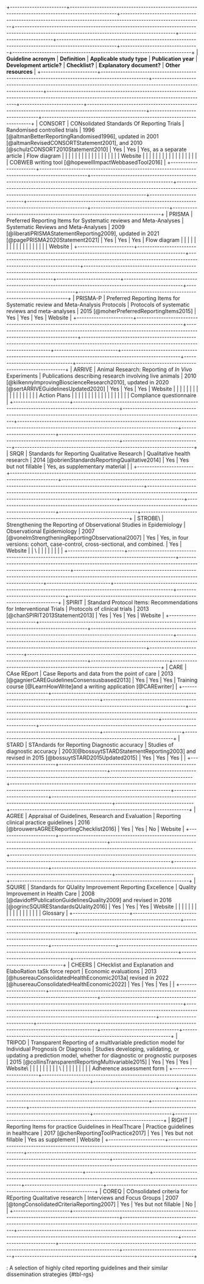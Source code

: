 +-----------------------+-------------------------------------------------------------------------------------------------+---------------------------------------------------------------------------------------------------------------+-----------------------------------------------------------------------------------------------------------------------------------------------+--------------------------+------------------------------------------------------------------------------------------------------+--------------------------------+-------------------------------------------------------------------------+
| **Guideline acronym** | **Definition**                                                                                  | **Applicable study type**                                                                                     | **Publication year**                                                                                                                          | **Development article?** | **Checklist?**                                                                                       | **Explanatory document?**      | **Other resources**                                                     |
+-----------------------+-------------------------------------------------------------------------------------------------+---------------------------------------------------------------------------------------------------------------+-----------------------------------------------------------------------------------------------------------------------------------------------+--------------------------+------------------------------------------------------------------------------------------------------+--------------------------------+-------------------------------------------------------------------------+
| CONSORT               | CONsolidated Standards Of Reporting Trials                                                      | Randomised controlled trials                                                                                  | 1996 [@altmanBetterReportingRandomised1996], updated in 2001 [@altmanRevisedCONSORTStatement2001], and 2010 [@schulzCONSORT2010Statement2010] | Yes                      | Yes                                                                                                  | Yes, as a separate article     | Flow diagram                                                            |
|                       |                                                                                                 |                                                                                                               |                                                                                                                                               |                          |                                                                                                      |                                |                                                                         |
|                       |                                                                                                 |                                                                                                               |                                                                                                                                               |                          |                                                                                                      |                                | Website                                                                 |
|                       |                                                                                                 |                                                                                                               |                                                                                                                                               |                          |                                                                                                      |                                |                                                                         |
|                       |                                                                                                 |                                                                                                               |                                                                                                                                               |                          |                                                                                                      |                                | COBWEB writing tool [@hopewellImpactWebbasedTool2016]                   |
+-----------------------+-------------------------------------------------------------------------------------------------+---------------------------------------------------------------------------------------------------------------+-----------------------------------------------------------------------------------------------------------------------------------------------+--------------------------+------------------------------------------------------------------------------------------------------+--------------------------------+-------------------------------------------------------------------------+
| PRISMA                | Preferred Reporting Items for Systematic reviews and Meta-Analyses                              | Systematic Reviews and Meta-Analyses                                                                          | 2009 [@liberatiPRISMAStatementReporting2009], updated in 2021 [@pagePRISMA2020Statement2021]                                                  | Yes                      | Yes                                                                                                  | Yes                            | Flow diagram                                                            |
|                       |                                                                                                 |                                                                                                               |                                                                                                                                               |                          |                                                                                                      |                                |                                                                         |
|                       |                                                                                                 |                                                                                                               |                                                                                                                                               |                          |                                                                                                      |                                | Website                                                                 |
+-----------------------+-------------------------------------------------------------------------------------------------+---------------------------------------------------------------------------------------------------------------+-----------------------------------------------------------------------------------------------------------------------------------------------+--------------------------+------------------------------------------------------------------------------------------------------+--------------------------------+-------------------------------------------------------------------------+
| PRISMA-P              | Preferred Reporting Items for Systematic review and Meta-Analysis Protocols                     | Protocols of systematic reviews and meta-analyses                                                             | 2015 [@moherPreferredReportingItems2015]                                                                                                      | Yes                      | Yes                                                                                                  | Yes                            | Website                                                                 |
+-----------------------+-------------------------------------------------------------------------------------------------+---------------------------------------------------------------------------------------------------------------+-----------------------------------------------------------------------------------------------------------------------------------------------+--------------------------+------------------------------------------------------------------------------------------------------+--------------------------------+-------------------------------------------------------------------------+
| ARRIVE                | Animal Research: Reporting of *In Vivo* Experiments                                             | Publications describing research involving live animals                                                       | 2010 [@kilkennyImprovingBioscienceResearch2010], updated in 2020 [@sertARRIVEGuidelinesUpdated2020]                                           | Yes                      | Yes                                                                                                  | Yes                            | Website                                                                 |
|                       |                                                                                                 |                                                                                                               |                                                                                                                                               |                          |                                                                                                      |                                |                                                                         |
|                       |                                                                                                 |                                                                                                               |                                                                                                                                               |                          |                                                                                                      |                                | Action Plans                                                            |
|                       |                                                                                                 |                                                                                                               |                                                                                                                                               |                          |                                                                                                      |                                |                                                                         |
|                       |                                                                                                 |                                                                                                               |                                                                                                                                               |                          |                                                                                                      |                                | Compliance questionnaire                                                |
+-----------------------+-------------------------------------------------------------------------------------------------+---------------------------------------------------------------------------------------------------------------+-----------------------------------------------------------------------------------------------------------------------------------------------+--------------------------+------------------------------------------------------------------------------------------------------+--------------------------------+-------------------------------------------------------------------------+
| SRQR                  | Standards for Reporting Qualitative Research                                                    | Qualitative health research                                                                                   | 2014 [@obrienStandardsReportingQualitative2014]                                                                                               | Yes                      | Yes but not fillable                                                                                 | Yes, as supplementary material |                                                                         |
+-----------------------+-------------------------------------------------------------------------------------------------+---------------------------------------------------------------------------------------------------------------+-----------------------------------------------------------------------------------------------------------------------------------------------+--------------------------+------------------------------------------------------------------------------------------------------+--------------------------------+-------------------------------------------------------------------------+
| STROBE\               | Strengthening the Reporting of Observational Studies in Epidemiology                            | Observational Epidemiology                                                                                    | 2007 [@vonelmStrengtheningReportingObservational2007]                                                                                         | Yes                      | Yes, in four versions: cohort, case-control, cross-sectional, and combined.                          | Yes                            | Website                                                                 |
| \                     |                                                                                                 |                                                                                                               |                                                                                                                                               |                          |                                                                                                      |                                |                                                                         |
+-----------------------+-------------------------------------------------------------------------------------------------+---------------------------------------------------------------------------------------------------------------+-----------------------------------------------------------------------------------------------------------------------------------------------+--------------------------+------------------------------------------------------------------------------------------------------+--------------------------------+-------------------------------------------------------------------------+
| SPIRIT                | Standard Protocol Items: Recommendations for Interventional Trials                              | Protocols of clinical trials                                                                                  | 2013 [@chanSPIRIT2013Statement2013]                                                                                                           | Yes                      | Yes                                                                                                  | Yes                            | Website                                                                 |
+-----------------------+-------------------------------------------------------------------------------------------------+---------------------------------------------------------------------------------------------------------------+-----------------------------------------------------------------------------------------------------------------------------------------------+--------------------------+------------------------------------------------------------------------------------------------------+--------------------------------+-------------------------------------------------------------------------+
| CARE                  | CAse REport                                                                                     | Case Reports and data from the point of care                                                                  | 2013 [@gagnierCAREGuidelinesConsensusbased2013]                                                                                               | Yes                      | Yes                                                                                                  | Yes                            | Training course [@LearnHowWrite]and a writing application [@CAREwriter] |
+-----------------------+-------------------------------------------------------------------------------------------------+---------------------------------------------------------------------------------------------------------------+-----------------------------------------------------------------------------------------------------------------------------------------------+--------------------------+------------------------------------------------------------------------------------------------------+--------------------------------+-------------------------------------------------------------------------+
| STARD                 | STAndards for Reporting Diagnostic accuracy                                                     | Studies of diagnostic accuracy                                                                                | 2003[@bossuytSTARDStatementReporting2003] and revised in 2015 [@bossuytSTARD2015Updated2015]                                                  | Yes                      | Yes                                                                                                  | Yes                            |                                                                         |
+-----------------------+-------------------------------------------------------------------------------------------------+---------------------------------------------------------------------------------------------------------------+-----------------------------------------------------------------------------------------------------------------------------------------------+--------------------------+------------------------------------------------------------------------------------------------------+--------------------------------+-------------------------------------------------------------------------+
| AGREE                 | Appraisal of Guidelines, Research and Evaluation                                                | Reporting clinical practice guidelines                                                                        | 2016 [@brouwersAGREEReportingChecklist2016]                                                                                                   | Yes                      | Yes                                                                                                  | No                             | Website                                                                 |
+-----------------------+-------------------------------------------------------------------------------------------------+---------------------------------------------------------------------------------------------------------------+-----------------------------------------------------------------------------------------------------------------------------------------------+--------------------------+------------------------------------------------------------------------------------------------------+--------------------------------+-------------------------------------------------------------------------+
| SQUIRE                | Standards for QUality Improvement Reporting Excellence                                          | Quality Improvement in Health Care                                                                            | 2008 [@davidoffPublicationGuidelinesQuality2009] and revised in 2016 [@ogrincSQUIREStandardsQUality2016]                                      | Yes                      | Yes                                                                                                  | Yes                            | Website                                                                 |
|                       |                                                                                                 |                                                                                                               |                                                                                                                                               |                          |                                                                                                      |                                |                                                                         |
|                       |                                                                                                 |                                                                                                               |                                                                                                                                               |                          |                                                                                                      |                                | Glossary                                                                |
+-----------------------+-------------------------------------------------------------------------------------------------+---------------------------------------------------------------------------------------------------------------+-----------------------------------------------------------------------------------------------------------------------------------------------+--------------------------+------------------------------------------------------------------------------------------------------+--------------------------------+-------------------------------------------------------------------------+
| CHEERS                | CHecklist and Explanation and ElaboRation taSk force report                                     | Economic evaluations                                                                                          | 2013 [@husereauConsolidatedHealthEconomic2013a] revised in 2022 [@husereauConsolidatedHealthEconomic2022]                                     | Yes                      | Yes                                                                                                  | Yes                            |                                                                         |
+-----------------------+-------------------------------------------------------------------------------------------------+---------------------------------------------------------------------------------------------------------------+-----------------------------------------------------------------------------------------------------------------------------------------------+--------------------------+------------------------------------------------------------------------------------------------------+--------------------------------+-------------------------------------------------------------------------+
| TRIPOD                | Transparent Reporting of a multIvariable prediction model for Individual Prognosis Or Diagnosis | Studies developing, validating, or updating a prediction model, whether for diagnostic or prognostic purposes | 2015 [@collinsTransparentReportingMultivariable2015]                                                                                          | Yes                      | Yes                                                                                                  | Yes                            | Website\                                                                |
|                       |                                                                                                 |                                                                                                               |                                                                                                                                               |                          |                                                                                                      |                                | \                                                                       |
|                       |                                                                                                 |                                                                                                               |                                                                                                                                               |                          |                                                                                                      |                                | Adherence assessment form                                               |
+-----------------------+-------------------------------------------------------------------------------------------------+---------------------------------------------------------------------------------------------------------------+-----------------------------------------------------------------------------------------------------------------------------------------------+--------------------------+------------------------------------------------------------------------------------------------------+--------------------------------+-------------------------------------------------------------------------+
| RIGHT                 | Reporting Items for practice Guidelines in HealThcare                                           | Practice guidelines in healthcare                                                                             | 2017 [@chenReportingToolPractice2017]                                                                                                         | Yes                      | Yes but not fillable                                                                                 | Yes as supplement              | Website                                                                 |
+-----------------------+-------------------------------------------------------------------------------------------------+---------------------------------------------------------------------------------------------------------------+-----------------------------------------------------------------------------------------------------------------------------------------------+--------------------------+------------------------------------------------------------------------------------------------------+--------------------------------+-------------------------------------------------------------------------+
| COREQ                 | COnsolidated criteria for REporting Qualitative research                                        | Interviews and Focus Groups                                                                                   | 2007 [@tongConsolidatedCriteriaReporting2007]                                                                                                 | Yes                      | Yes but not fillable                                                                                 | No                             |                                                                         |
+-----------------------+-------------------------------------------------------------------------------------------------+---------------------------------------------------------------------------------------------------------------+-----------------------------------------------------------------------------------------------------------------------------------------------+--------------------------+------------------------------------------------------------------------------------------------------+--------------------------------+-------------------------------------------------------------------------+

: A selection of highly cited reporting guidelines and their similar dissemination strategies {#tbl-rgs}

<!--end landscape-->